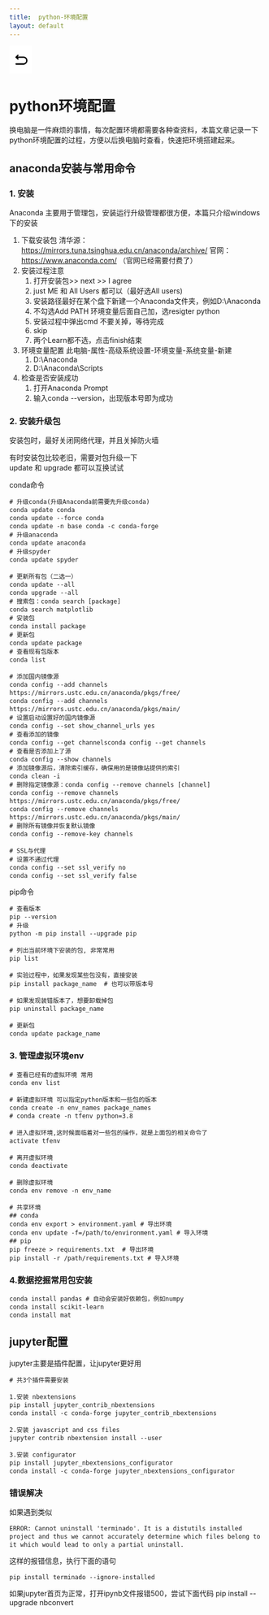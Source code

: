 ```yaml
---
title:  python-环境配置
layout: default
---
```

[![返回](/assets/images/back.png)](../../../../2022/07/05/Python_Index.html)

# python环境配置

换电脑是一件麻烦的事情，每次配置环境都需要各种查资料，本篇文章记录一下python环境配置的过程，方便以后换电脑时查看，快速把环境搭建起来。

## anaconda安装与常用命令

### 1. 安装

Anaconda 主要用于管理包，安装运行升级管理都很方便，本篇只介绍windows下的安装

1. 下载安装包
   清华源：https://mirrors.tuna.tsinghua.edu.cn/anaconda/archive/
   官网：https://www.anaconda.com/ （官网已经需要付费了）
2. 安装过程注意
   1. 打开安装包>> next >> I agree 
   2. just ME 和 All Users 都可以（最好选All users)
   3. 安装路径最好在某个盘下新建一个Anaconda文件夹，例如D:\Anaconda
   4. 不勾选Add PATH 环境变量后面自己加，选resigter python 
   5. 安装过程中弹出cmd 不要关掉，等待完成
   6. skip
   7. 两个Learn都不选，点击finish结束
3. 环境变量配置
   此电脑-属性-高级系统设置-环境变量-系统变量-新建
   1. D:\Anaconda
   2. D:\Anaconda\Scripts
4. 检查是否安装成功
   1. 打开Anaconda Prompt
   2. 输入conda --version，出现版本号即为成功

### 2. 安装升级包

安装包时，最好关闭网络代理，并且关掉防火墙

有时安装包比较老旧，需要对包升级一下  
update 和 upgrade 都可以互换试试

conda命令
```
# 升级conda(升级Anaconda前需要先升级conda)
conda update conda
conda update --force conda
conda update -n base conda -c conda-forge
# 升级anaconda
conda update anaconda
# 升级spyder
conda update spyder

# 更新所有包（二选一）
conda update --all
conda upgrade --all
# 搜索包：conda search [package]
conda search matplotlib
# 安装包
conda install package
# 更新包
conda update package
# 查看现有包版本
conda list

# 添加国内镜像源
conda config --add channels https://mirrors.ustc.edu.cn/anaconda/pkgs/free/
conda config --add channels https://mirrors.ustc.edu.cn/anaconda/pkgs/main/
# 设置启动设置好的国内镜像源
conda config --set show_channel_urls yes
# 查看添加的镜像
conda config --get channelsconda config --get channels
# 查看是否添加上了源
conda config --show channels
# 添加镜像源后，清除索引缓存，确保用的是镜像站提供的索引
conda clean -i
# 删除指定镜像源：conda config --remove channels [channel]
conda config --remove channels https://mirrors.ustc.edu.cn/anaconda/pkgs/free/
conda config --remove channels https://mirrors.ustc.edu.cn/anaconda/pkgs/main/
# 删除所有镜像并恢复默认镜像
conda config --remove-key channels

# SSL与代理
# 设置不通过代理
conda config --set ssl_verify no
conda config --set ssl_verify false
```
pip命令
```
# 查看版本
pip --version
# 升级
python -m pip install --upgrade pip

# 列出当前环境下安装的包, 非常常用
pip list  

# 实验过程中，如果发现某些包没有，直接安装
pip install package_name  # 也可以带版本号

# 如果发现装错版本了，想要卸载掉包
pip uninstall package_name  

# 更新包
conda update package_name
```

### 3. 管理虚拟环境env

```
# 查看已经有的虚拟环境 常用
conda env list

# 新建虚拟环境 可以指定python版本和一些包的版本
conda create -n env_names package_names   
# conda create -n tfenv python=3.8

# 进入虚拟环境,这时候面临着对一些包的操作，就是上面包的相关命令了
activate tfenv

# 离开虚拟环境
conda deactivate

# 删除虚拟环境
conda env remove -n env_name

# 共享环境
## conda
conda env export > environment.yaml # 导出环境
conda env update -f=/path/to/environment.yaml # 导入环境
## pip
pip freeze > requirements.txt  # 导出环境
pip install -r /path/requirements.txt # 导入环境
```

### 4.数据挖掘常用包安装

```
conda install pandas # 自动会安装好依赖包，例如numpy
conda install scikit-learn
conda install mat
```

## jupyter配置 

jupyter主要是插件配置，让jupyter更好用

```
# 共3个插件需要安装
 
1.安装 nbextensions
pip install jupyter_contrib_nbextensions
conda install -c conda-forge jupyter_contrib_nbextensions
 
2.安装 javascript and css files
jupyter contrib nbextension install --user
 
3.安装 configurator
pip install jupyter_nbextensions_configurator
conda install -c conda-forge jupyter_nbextensions_configurator

```

### 错误解决

如果遇到类似 
```
ERROR: Cannot uninstall 'terminado'. It is a distutils installed project and thus we cannot accurately determine which files belong to it which would lead to only a partial uninstall. 
```
这样的报错信息，执行下面的语句
```
pip install terminado --ignore-installed
```

如果jupyter首页为正常，打开ipynb文件报错500，尝试下面代码
pip install --upgrade nbconvert